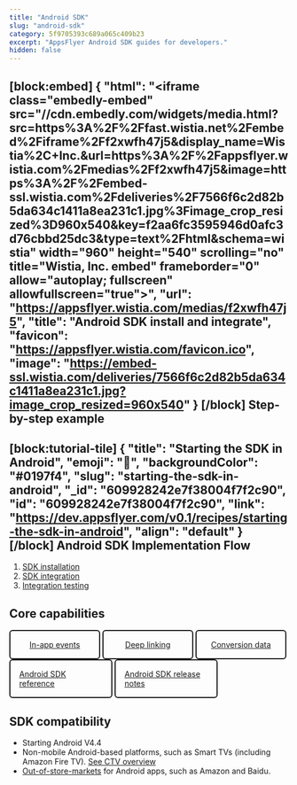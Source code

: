 ```yaml
---
title: "Android SDK"
slug: "android-sdk"
category: 5f9705393c689a065c409b23
excerpt: "AppsFlyer Android SDK guides for developers."
hidden: false
---
```

[block:embed]
{
  "html": "<iframe class=\"embedly-embed\" src=\"//cdn.embedly.com/widgets/media.html?src=https%3A%2F%2Ffast.wistia.net%2Fembed%2Fiframe%2Ff2xwfh47j5&display_name=Wistia%2C+Inc.&url=https%3A%2F%2Fappsflyer.wistia.com%2Fmedias%2Ff2xwfh47j5&image=https%3A%2F%2Fembed-ssl.wistia.com%2Fdeliveries%2F7566f6c2d82b5da634c1411a8ea231c1.jpg%3Fimage_crop_resized%3D960x540&key=f2aa6fc3595946d0afc3d76cbbd25dc3&type=text%2Fhtml&schema=wistia\" width=\"960\" height=\"540\" scrolling=\"no\" title=\"Wistia, Inc. embed\" frameborder=\"0\" allow=\"autoplay; fullscreen\" allowfullscreen=\"true\"></iframe>",
  "url": "https://appsflyer.wistia.com/medias/f2xwfh47j5",
  "title": "Android SDK install and integrate",
  "favicon": "https://appsflyer.wistia.com/favicon.ico",
  "image": "https://embed-ssl.wistia.com/deliveries/7566f6c2d82b5da634c1411a8ea231c1.jpg?image_crop_resized=960x540"
}
[/block]
Step-by-step example
--------------------------------
[block:tutorial-tile]
{
  "title": "Starting the SDK in Android",
  "emoji": "🥇",
  "backgroundColor": "#0197f4",
  "slug": "starting-the-sdk-in-android",
  "_id": "609928242e7f38004f7f2c90",
  "id": "609928242e7f38004f7f2c90",
  "link": "https://dev.appsflyer.com/v0.1/recipes/starting-the-sdk-in-android",
  "align": "default"
}
[/block]
Android SDK Implementation Flow
--------------------------------
1. <a href="https://dev.appsflyer.com/hc/docs/install-android-sdk">SDK installation</a>
2. <a href="https://dev.appsflyer.com/hc/docs/integrate-android-sdk">SDK integration</a>
3. <a href="https://dev.appsflyer.com/hc/docs/testing-android">Integration testing</a>


Core capabilities
-----------------

<div class="button-container">
  <a class="button" href="https://dev.appsflyer.com/hc/docs/in-app-events-android">In-app events</a>
  <a class="button" href="https://dev.appsflyer.com/hc/docs/android">Deep linking</a>
  <a class="button" href="https://dev.appsflyer.com/hc/docs/conversion-data-android">Conversion data</a>
</div>
<div class="button-container">
  <a class="button" href="https://dev.appsflyer.com/hc/docs/android-sdk-reference">Android SDK reference</a>
  <a class="button" href="https://support.appsflyer.com/hc/en-us/articles/115001256006">Android SDK release notes</a>
</div>

SDK compatibility
-----------------

- Starting Android V4.4
- Non-mobile Android-based platforms, such as Smart TVs (including Amazon Fire TV). [See CTV overview](https://support.appsflyer.com/hc/en-us/articles/4404083608849)
- [Out-of-store-markets](https://support.appsflyer.com/hc/en-us/articles/207447023)  for Android apps, such as Amazon and Baidu.
<style>
  .button-container {
  	display: flex;
  }
  .button {
    display: flex;
    justify-content: center;
    align-items: center;
    width: 150px;
	  border-radius: 6px;
    border: solid 2px;
    border-color: var(--project-primary-color);
    padding: 16px;
    margin-right: 4px;
	}
</style>